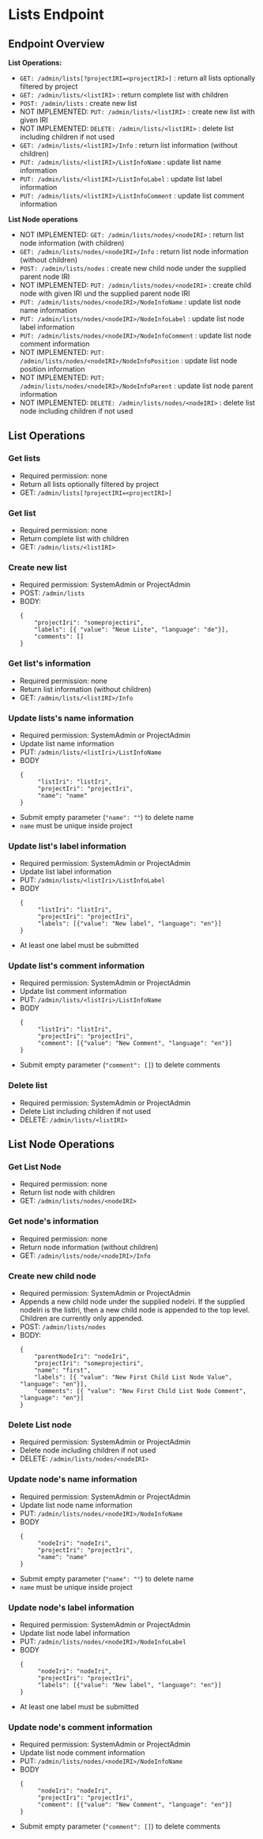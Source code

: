 <!---
Copyright © 2015-2019 the contributors (see Contributors.md).

This file is part of Knora.

Knora is free software: you can redistribute it and/or modify
it under the terms of the GNU Affero General Public License as published
by the Free Software Foundation, either version 3 of the License, or
(at your option) any later version.

Knora is distributed in the hope that it will be useful,
but WITHOUT ANY WARRANTY; without even the implied warranty of
MERCHANTABILITY or FITNESS FOR A PARTICULAR PURPOSE.  See the
GNU Affero General Public License for more details.

You should have received a copy of the GNU Affero General Public
License along with Knora.  If not, see <http://www.gnu.org/licenses/>.
-->

# Lists Endpoint

## Endpoint Overview

**List Operations:**

- `GET: /admin/lists[?projectIRI=<projectIRI>]` : return all lists optionally filtered by project
- `GET: /admin/lists/<listIRI>` : return complete list with children
- `POST: /admin/lists` : create new list
- NOT IMPLEMENTED: `PUT: /admin/lists/<listIRI>` : create new list with given IRI
- NOT IMPLEMENTED: `DELETE: /admin/lists/<listIRI>` : delete list including children if not used
- `GET: /admin/lists/<listIRI>/Info` : return list information (without children)
- `PUT: /admin/lists/<listIRI>/ListInfoName` : update list name information
- `PUT: /admin/lists/<listIRI>/ListInfoLabel` : update list label information
- `PUT: /admin/lists/<listIRI>/ListInfoComment` : update list comment information



**List Node operations**

- NOT IMPLEMENTED: `GET: /admin/lists/nodes/<nodeIRI>` : return list node information (with children)
- `GET: /admin/lists/nodes/<nodeIRI>/Info` : return list node information (without children)
- `POST: /admin/lists/nodes` : create new child node under the supplied parent node IRI
- NOT IMPLEMENTED: `PUT: /admin/lists/nodes/<nodeIRI>` : create child node with given IRI und the supplied parent node IRI
- `PUT: /admin/lists/nodes/<nodeIRI>/NodeInfoName` : update list node name information
- `PUT: /admin/lists/nodes/<nodeIRI>/NodeInfoLabel` : update list node label information
- `PUT: /admin/lists/nodes/<nodeIRI>/NodeInfoComment` : update list node comment information
- NOT IMPLEMENTED: `PUT: /admin/lists/nodes/<nodeIRI>/NodeInfoPosition` : update list node position information
- NOT IMPLEMENTED: `PUT: /admin/lists/nodes/<nodeIRI>/NodeInfoParent` : update list node parent information
- NOT IMPLEMENTED: `DELETE: /admin/lists/nodes/<nodeIRI>` : delete list node including children if not used

## List Operations

### Get lists

 - Required permission: none
 - Return all lists optionally filtered by project
 - GET: `/admin/lists[?projectIRI=<projectIRI>]`

### Get list

 - Required permission: none
 - Return complete list with children
 - GET: `/admin/lists/<listIRI>`


### Create new list

  - Required permission: SystemAdmin or ProjectAdmin
  - POST: `/admin/lists`
  - BODY:
    ```
    {
        "projectIri": "someprojectiri",
        "labels": [{ "value": "Neue Liste", "language": "de"}],
        "comments": []
    } 
    ```

### Get list's information

 - Required permission: none
 - Return list information (without children)
 - GET: `/admin/lists/<listIRI>/Info`
 
### Update lists's name information

 - Required permission: SystemAdmin or ProjectAdmin
 - Update list name information
 - PUT: `/admin/lists/<listIri>/ListInfoName`
 - BODY
   ```
   {
        "listIri": "listIri",
        "projectIri": "projectIri",
        "name": "name"
   }
   ```
 - Submit empty parameter (`"name": ""`) to delete name
 - `name` must be unique inside project
 
### Update list's label information

 - Required permission: SystemAdmin or ProjectAdmin
 - Update list label information
 - PUT: `/admin/lists/<listIri>/ListInfoLabel`
 - BODY
   ```
   {
        "listIri": "listIri",
        "projectIri": "projectIri",
        "labels": [{"value": "New label", "language": "en"}]
   }
   ```
 - At least one label must be submitted
 
### Update list's comment information

 - Required permission: SystemAdmin or ProjectAdmin
 - Update list comment information
 - PUT: `/admin/lists/<listIri>/ListInfoName`
 - BODY
   ```
   {
        "listIri": "listIri",
        "projectIri": "projectIri",
        "comment": [{"value": "New Comment", "language": "en"}]
   }
   ```
 - Submit empty parameter (`"comment": []`) to delete comments
 


### Delete list

 - Required permission: SystemAdmin or ProjectAdmin
 - Delete List including children if not used
 - DELETE: `/admin/lists/<listIRI>`


## List Node Operations

### Get List Node

 - Required permission: none
 - Return list node with children
 - GET: `/admin/lists/nodes/<nodeIRI>`
 
### Get node's information

 - Required permission: none
 - Return node information (without children)
 - GET: `/admin/lists/node/<nodeIRI>/Info`

### Create new child node

  - Required permission: SystemAdmin or ProjectAdmin
  - Appends a new child node under the supplied nodeIri. If the supplied nodeIri
    is the listIri, then a new child node is appended to the top level. Children
    are currently only appended.
  - POST: `/admin/lists/nodes`
  - BODY:
    ```
    {
        "parentNodeIri": "nodeIri",
        "projectIri": "someprojectiri",
        "name": "first",
        "labels": [{ "value": "New First Child List Node Value", "language": "en"}],
        "comments": [{ "value": "New First Child List Node Comment", "language": "en"}]
    }
    ```
    
### Delete List node

 - Required permission: SystemAdmin or ProjectAdmin
 - Delete node including children if not used
 - DELETE: `/admin/lists/nodes/<nodeIRI>`
 
### Update node's name information

 - Required permission: SystemAdmin or ProjectAdmin
 - Update list node name information
 - PUT: `/admin/lists/nodes/<nodeIRI>/NodeInfoName`
 - BODY
   ```
   {
        "nodeIri": "nodeIri",
        "projectIri": "projectIri",
        "name": "name"
   }
   ```
 - Submit empty parameter (`"name": ""`) to delete name
 - `name` must be unique inside project
 
### Update node's label information

 - Required permission: SystemAdmin or ProjectAdmin
 - Update list node label information
 - PUT: `/admin/lists/nodes/<nodeIRI>/NodeInfoLabel`
 - BODY
   ```
   {
        "nodeIri": "nodeIri",
        "projectIri": "projectIri",
        "labels": [{"value": "New label", "language": "en"}]
   }
   ```
 - At least one label must be submitted
 
### Update node's comment information

 - Required permission: SystemAdmin or ProjectAdmin
 - Update list node comment information
 - PUT: `/admin/lists/nodes/<nodeIRI>/NodeInfoName`
 - BODY
   ```
   {
        "nodeIri": "nodeIri",
        "projectIri": "projectIri",
        "comment": [{"value": "New Comment", "language": "en"}]
   }
   ```
 - Submit empty parameter (`"comment": []`) to delete comments
 
